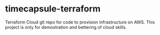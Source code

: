 # timecapsule-terraform

Terraform Cloud git repo for code to provision infrastructure on AWS. This project is only for demostration and bettering of cloud skills.
